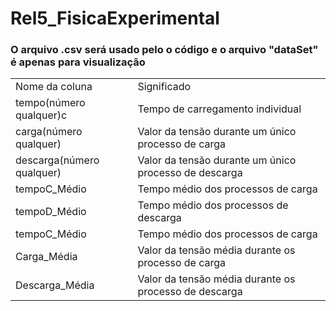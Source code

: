 # Rel5_FisicaExperimental

<h3>O arquivo .csv será usado pelo o código e o arquivo "dataSet" é apenas para visualização</h3>
<table>

<tr>
  <td>Nome da coluna</td>
  <td>Significado</td>
</tr>
<tr>
</tr>
  <tr>
  <td>tempo(número qualquer)c</td>
  <td>Tempo de carregamento individual</td>
</tr>
  <tr>
  <td>carga(número qualquer)</td>
  <td>Valor da tensão durante um único processo de carga</td>
</tr>
  <tr>
  <td>descarga(número qualquer)</td>
  <td>Valor da tensão durante um único processo de descarga</td>
</tr>
  <tr>
  <td>tempoC_Médio</td>
  <td>Tempo médio dos processos de carga</td>
</tr>
   <tr>
  <td>tempoD_Médio</td>
  <td>Tempo médio dos processos de descarga</td>
</tr>
   <tr>
  <td>tempoC_Médio</td>
  <td>Tempo médio dos processos de carga</td>
</tr>
  <tr>
  <td>Carga_Média</td>
  <td>Valor da tensão média durante os processo de carga</td>
</tr>
  <tr>
  <td>Descarga_Média</td>
  <td>Valor da tensão média durante os processo de descarga</td>
</tr>
</table>
